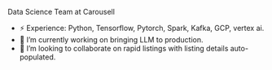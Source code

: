 Data Science Team at Carousell

- ⚡ Experience: Python, Tensorflow, Pytorch, Spark, Kafka, GCP, vertex ai.
- 🔭 I’m currently working on bringing LLM to production. 
- 👯 I’m looking to collaborate on rapid listings with listing details auto-populated.
